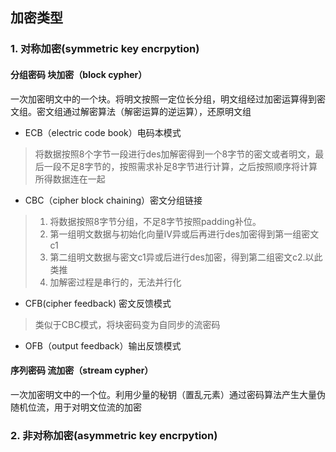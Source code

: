 ## 加密类型

### 1. 对称加密(symmetric key encrpytion)

#### 分组密码 块加密（block cypher）
一次加密明文中的一个块。将明文按照一定位长分组，明文组经过加密运算得到密文组。密文组通过解密算法（解密运算的逆运算），还原明文组
- ECB（electric code book）电码本模式
> 将数据按照8个字节一段进行des加解密得到一个8字节的密文或者明文，最后一段不足8字节的，按照需求补足8字节进行计算，之后按照顺序将计算所得数据连在一起

- CBC（cipher block chaining）密文分组链接
>1. 将数据按照8字节分组，不足8字节按照padding补位。
>2. 第一组明文数据与初始化向量IV异或后再进行des加密得到第一组密文c1 
>3. 第二组明文数据与密文c1异或后进行des加密，得到第二组密文c2.以此类推
>4. 加解密过程是串行的，无法并行化

- CFB(cipher feedback) 密文反馈模式
>类似于CBC模式，将块密码变为自同步的流密码

- OFB（output feedback）输出反馈模式


#### 序列密码 流加密（stream cypher）
一次加密明文中的一个位。利用少量的秘钥（置乱元素）通过密码算法产生大量伪随机位流，用于对明文位流的加密

### 2.  非对称加密(asymmetric key encrpytion)